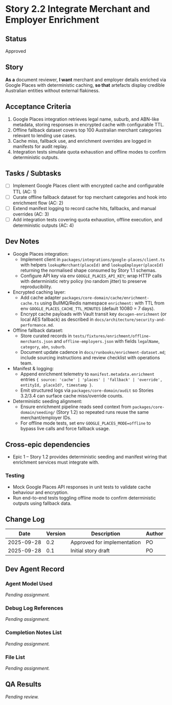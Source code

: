 # Story 2.2 Integrate Merchant and Employer Enrichment

## Status
Approved

## Story
**As a** document reviewer,
**I want** merchant and employer details enriched via Google Places with deterministic caching,
**so that** artefacts display credible Australian entities without external flakiness.

## Acceptance Criteria
1. Google Places integration retrieves legal name, suburb, and ABN-like metadata, storing responses in encrypted cache with configurable TTL.
2. Offline fallback dataset covers top 100 Australian merchant categories relevant to lending use cases.
3. Cache miss, fallback use, and enrichment overrides are logged in manifests for audit replay.
4. Integration tests simulate quota exhaustion and offline modes to confirm deterministic outputs.

## Tasks / Subtasks
- [ ] Implement Google Places client with encrypted cache and configurable TTL (AC: 1)
- [ ] Curate offline fallback dataset for top merchant categories and hook into enrichment flow (AC: 2)
- [ ] Extend manifest logging to record cache hits, fallbacks, and manual overrides (AC: 3)
- [ ] Add integration tests covering quota exhaustion, offline execution, and deterministic outputs (AC: 4)

## Dev Notes
- Google Places integration:
  - Implement client in `packages/integrations/google-places/client.ts` with helpers `lookupMerchant(placeId)` and `lookupEmployer(placeId)` returning the normalised shape consumed by Story 1.1 schemas.
  - Configure API key via env `GOOGLE_PLACES_API_KEY`; wrap HTTP calls with deterministic retry policy (no random jitter) to preserve reproducibility.
- Encrypted caching layer:
  - Add cache adapter `packages/core-domain/cache/enrichment-cache.ts` using BullMQ/Redis namespace `enrichment:` with TTL from env `GOOGLE_PLACES_CACHE_TTL_MINUTES` (default 10080 = 7 days).
  - Encrypt cache payloads with Vault transit key `docugen-enrichment` (or local AES fallback) as described in `docs/architecture/security-and-performance.md`.
- Offline fallback dataset:
  - Store curated records in `tests/fixtures/enrichment/offline-merchants.json` and `offline-employers.json` with fields `legalName`, `category`, `abn`, `suburb`.
  - Document update cadence in `docs/runbooks/enrichment-dataset.md`; include sourcing instructions and review checklist with operations team.
- Manifest & logging:
  - Append enrichment telemetry to `manifest.metadata.enrichment` entries `{ source: 'cache' | 'places' | 'fallback' | 'override', entityId, placeId?, timestamp }`.
  - Emit structured logs via `packages/core-domain/audit` so Stories 3.2/3.4 can surface cache miss/override counts.
- Deterministic seeding alignment:
  - Ensure enrichment pipeline reads seed context from `packages/core-domain/seeding/` (Story 1.2) so repeated runs reuse the same merchant/employer IDs.
  - For offline mode tests, set env `GOOGLE_PLACES_MODE=offline` to bypass live calls and force fallback usage.

## Cross-epic dependencies
- Epic 1 – Story 1.2 provides deterministic seeding and manifest wiring that enrichment services must integrate with.

### Testing
- Mock Google Places API responses in unit tests to validate cache behaviour and encryption.
- Run end-to-end tests toggling offline mode to confirm deterministic outputs using fallback data.

## Change Log
| Date       | Version | Description         | Author |
|------------|---------|---------------------|--------|
| 2025-09-28 | 0.2     | Approved for implementation | PO     |
| 2025-09-28 | 0.1     | Initial story draft | PO     |

## Dev Agent Record
### Agent Model Used
_Pending assignment._

### Debug Log References
_Pending assignment._

### Completion Notes List
_Pending assignment._

### File List
_Pending assignment._

## QA Results
_Pending review._
